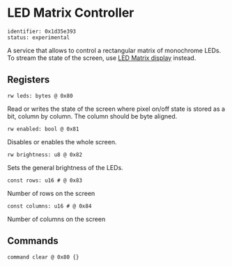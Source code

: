 # LED Matrix Controller

    identifier: 0x1d35e393
    status: experimental

A service that allows to control a rectangular matrix of monochrome LEDs.
To stream the state of the screen, use [LED Matrix display](/services/led-matrix-display) instead.

## Registers

    rw leds: bytes @ 0x80

Read or writes the state of the screen where pixel on/off state is 
stored as a bit, column by column. The column should be byte aligned.

    rw enabled: bool @ 0x81
 
 Disables or enables the whole screen.
 
    rw brightness: u8 @ 0x82
    
Sets the general brightness of the LEDs.
 
    const rows: u16 # @ 0x83
    
Number of rows on the screen

    const columns: u16 # @ 0x84
    
Number of columns on the screen

## Commands

    command clear @ 0x80 {}
